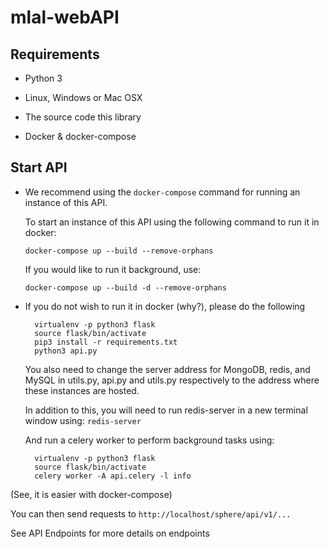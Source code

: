 # mlal-webAPI


## Requirements
* Python 3

* Linux, Windows or Mac OSX

* The source code this library 

* Docker & docker-compose



## Start API

* We recommend using the `docker-compose` command for running an instance of this API.

     To start an instance of this API using the following command to run it in docker:

    `docker-compose up --build --remove-orphans`

    If you would like to run it background, use:

    `docker-compose up --build -d --remove-orphans` 
    
* If you do not wish to run it in docker (why?), please do the following
        
        virtualenv -p python3 flask
        source flask/bin/activate
        pip3 install -r requirements.txt
        python3 api.py
    
    You also need to change the server address for MongoDB, redis, and MySQL in utils.py, api.py and utils.py respectively to the address where these instances are hosted.
    
    In addition to this, you will need to run redis-server in a new terminal window using: `redis-server`
    
    And run a celery worker to perform background tasks using:
       
        virtualenv -p python3 flask
        source flask/bin/activate
        celery worker -A api.celery -l info
    

(See, it is easier with docker-compose)
        

You can then send requests to `http://localhost/sphere/api/v1/...`

See API Endpoints for more details on endpoints
